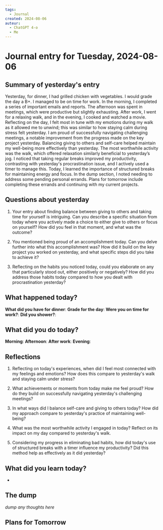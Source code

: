 ```yaml
---
tags:
  - Journal
created: 2024-08-06
auteur:
  - ChatGPT 4-o
  - Me
---
```

# Journal entry for Tuesday, 2024-08-06

## Summary of yesterday's entry

Yesterday, for dinner, I had grilled chicken with vegetables. I would grade the day a B+. I managed to be on time for work. In the morning, I completed a series of important emails and reports. The afternoon was spent in meetings, which were productive but slightly exhausting. After work, I went for a relaxing walk, and in the evening, I cooked and watched a movie. Reflecting on the day, I felt most in tune with my emotions during my walk as it allowed me to unwind; this was similar to how staying calm during stress felt yesterday. I am proud of successfully navigating challenging meetings, a notable improvement from the progress made on the key project yesterday. Balancing giving to others and self-care helped maintain my well-being more effectively than yesterday. The most worthwhile activity was the walk, which offered relaxation similarly beneficial to yesterday’s jog. I noticed that taking regular breaks improved my productivity, contrasting with yesterday's procrastination issue, and I actively used a timer to manage this. Today, I learned the importance of structured breaks for maintaining energy and focus. In the dump section, I noted needing to address some pending personal errands. Plans for tomorrow include completing these errands and continuing with my current projects.

## Questions about yesterday

1. Your entry about finding balance between giving to others and taking time for yourself is intriguing. Can you describe a specific situation from today where you actively made a choice to either give to others or focus on yourself? How did you feel in that moment, and what was the outcome?

2. You mentioned being proud of an accomplishment today. Can you delve further into what this accomplishment was? How did it build on the key project you worked on yesterday, and what specific steps did you take to achieve it?

3. Reflecting on the habits you noticed today, could you elaborate on any that particularly stood out, either positively or negatively? How did you address those habits today compared to how you dealt with procrastination yesterday?

## What happened today?

**What did you have for dinner**: 
**Grade for the day**: 
**Were you on time for work?**:
**Did you shower?**:

## What did you do today?

**Morning**: 
**Afternoon**: 
**After work**: 
**Evening**: 

## Reflections

1. Reflecting on today's experiences, when did I feel most connected with my feelings and emotions? How does this compare to yesterday's walk and staying calm under stress? 

2. What achievements or moments from today make me feel proud? How do they build on successfully navigating yesterday's challenging meetings?

3. In what ways did I balance self-care and giving to others today? How did my approach compare to yesterday's practice of maintaining well-being?

4. What was the most worthwhile activity I engaged in today? Reflect on its impact on my day compared to yesterday's walk.

5. Considering my progress in eliminating bad habits, how did today's use of structured breaks with a timer influence my productivity? Did this method help as effectively as it did yesterday?

## What did you learn today?

-

## The dump
*dump any thoughts here*

## Plans for Tomorrow
